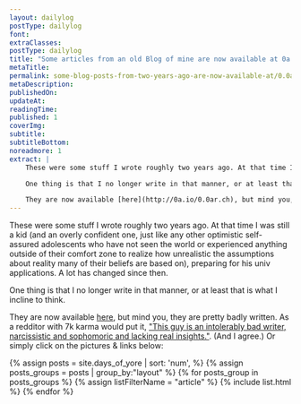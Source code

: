 ```yaml
---
layout: dailylog
postType: dailylog
font:
extraClasses:
postType: dailylog
title: "Some articles from an old Blog of mine are now available at 0a.io/0.0ar.ch"
metaTitle:
permalink: some-blog-posts-from-two-years-ago-are-now-available-at/0.0ar.ch
metaDescription:
publishedOn:
updateAt:
readingTime:
published: 1
coverImg:
subtitle:
subtitleBottom:
noreadmore: 1
extract: |
    These were some stuff I wrote roughly two years ago. At that time I was still a kid (and an overly confident one, just like any other optimistic self-assured adolescents who have not seen the world or experienced anything outside of their comfort zone to realize how unrealistic the assumptions about reality many of their beliefs are based on), preparing for his univ applications. A lot has changed since then.

    One thing is that I no longer write in that manner, or at least that is what I incline to think.

    They are now available [here](http://0a.io/0.0ar.ch), but mind you, they are pretty badly written. As a redditor with 7k karma would put it, ["This guy is an intolerably bad writer, narcissistic and sophomoric and lacking real insights."](http://www.reddit.com/r/lifehack/comments/1v943g/how_to_excel_at_anything_in_life_the_key_here_is/). (And I agree.)
---
```


These were some stuff I wrote roughly two years ago. At that time I was still a kid (and an overly confident one, just like any other optimistic self-assured adolescents who have not seen the world or experienced anything outside of their comfort zone to realize how unrealistic the assumptions about reality many of their beliefs are based on), preparing for his univ applications. A lot has changed since then.

One thing is that I no longer write in that manner, or at least that is what I incline to think.

They are now available [here](http://0a.io/0.0ar.ch), but mind you, they are pretty badly written. As a redditor with 7k karma would put it, ["This guy is an intolerably bad writer, narcissistic and sophomoric and lacking real insights."](http://www.reddit.com/r/lifehack/comments/1v943g/how_to_excel_at_anything_in_life_the_key_here_is/). (And I agree.) Or simply click on the pictures & links below:

{% assign posts =  site.days_of_yore | sort: 'num', %}
{% assign posts_groups = posts | group_by:"layout" %}
{% for posts_group in posts_groups %}
{% assign listFilterName = "article" %}
{% include list.html %}
{% endfor %}
